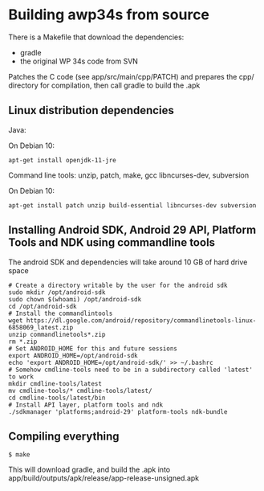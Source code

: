 Building awp34s from source
===========================

There is a Makefile that download the dependencies:

  - gradle
  - the original WP 34s code from SVN

Patches the C code (see app/src/main/cpp/PATCH) and prepares the cpp/ directory
for compilation, then call gradle to build the .apk

Linux distribution dependencies
-------------------------------

Java:

On Debian 10:

```apt-get install openjdk-11-jre```

Command line tools: unzip, patch, make, gcc libncurses-dev, subversion

On Debian 10:

```apt-get install patch unzip build-essential libncurses-dev subversion```

Installing Android SDK, Android 29 API, Platform Tools and NDK using commandline tools
--------------------------------------------------------------------------------------

The android SDK and dependencies will take around 10 GB of hard drive space

```
# Create a directory writable by the user for the android sdk
sudo mkdir /opt/android-sdk
sudo chown $(whoami) /opt/android-sdk
cd /opt/android-sdk
# Install the commandlintools
wget https://dl.google.com/android/repository/commandlinetools-linux-6858069_latest.zip
unzip commandlinetools*.zip
rm *.zip
# Set ANDROID_HOME for this and future sessions
export ANDROID_HOME=/opt/android-sdk
echo 'export ANDROID_HOME=/opt/android-sdk/' >> ~/.bashrc
# Somehow cmdline-tools need to be in a subdirectory called 'latest' to work
mkdir cmdline-tools/latest
mv cmdline-tools/* cmdline-tools/latest/
cd cmdline-tools/latest/bin
# Install API layer, platform tools and ndk
./sdkmanager 'platforms;android-29' platform-tools ndk-bundle
```

Compiling everything
--------------------

```
$ make
```

This will download gradle, and build the .apk into
app/build/outputs/apk/release/app-release-unsigned.apk


